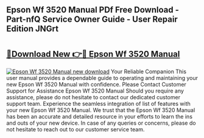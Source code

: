 ## Epson Wf 3520 Manual PDf Free Download - Part-nfQ Service Owner Guide - User Repair Edition JNGrt

# <h2><a href="http://bc19870.oget.top/?id=Epson+Wf+3520+Manual">🔗Download New 👉🔴 Epson Wf 3520 Manual</a></h2>

[![Epson Wf 3520 Manual new download](https://i.imgur.com/5g1atiW.png)](http://bc19870.oget.top/?id=Epson+Wf+3520+Manual)
Your Reliable Companion This user manual provides a dependable guide to operating and maintaining your new Epson Wf 3520 Manual with confidence. Please Contact Customer Support for Assistance Epson Wf 3520 Manual Should you require any assistance, please do not hesitate to contact our dedicated customer support team. Experience the seamless integration of list of features with your new Epson Wf 3520 Manual. We trust that the Epson Wf 3520 Manual has been an accurate and detailed resource in your efforts to learn the ins and outs of your new device. In case of any queries or concerns, please do not hesitate to reach out to our customer service team.

